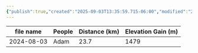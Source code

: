 ```yaml
---
{"publish":true,"created":"2025-09-03T13:35:59.715-06:00","modified":"2025-09-03T14:59:16.430-06:00","published":"2025-09-03T14:59:16.430-06:00","tags":["route"],"cssclasses":"","elevation":null,"region":"Yoho","location":"51.5047, -116.4206","DWYT":null,"Kane":"Moderate","completed":true}
---
```



| file name  | People | Distance (km) | Elevation Gain (m) |
| ---------- | ------ | ------------- | ------------------ |
| 2024-08-03 |  Adam  |     23.7      |        1479        |
